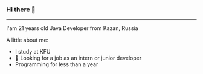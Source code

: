 ### Hi there 👋
 ---

 I'am 21 years old Java Developer from Kazan, Russia

 
 A little about me:
 
- I study at KFU
- :telescope: Looking for a job as an intern or junior developer
- Programming for less than a year
